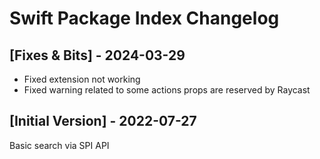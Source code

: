 # Swift Package Index Changelog

## [Fixes & Bits] - 2024-03-29

- Fixed extension not working
- Fixed warning related to some actions props are reserved by Raycast 

## [Initial Version] - 2022-07-27

Basic search via SPI API